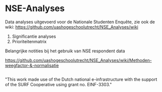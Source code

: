 # NSE-Analyses

Data analyses uitgevoerd voor de Nationale Studenten Enquête, zie ook de
wiki: <https://github.com/uashogeschoolutrecht/NSE_Analyses/wiki>

1.  Significantie analyses
2.  Prioriteitenmatrix

Belangrijke notities bij het gebruik van NSE respondent data

<https://github.com/uashogeschoolutrecht/NSE_Analyses/wiki/Methoden-weegfactor-&-normalisatie>

## 
"This work made use of the Dutch national e-infrastructure with the support of the SURF Cooperative using grant no. EINF-3303."
